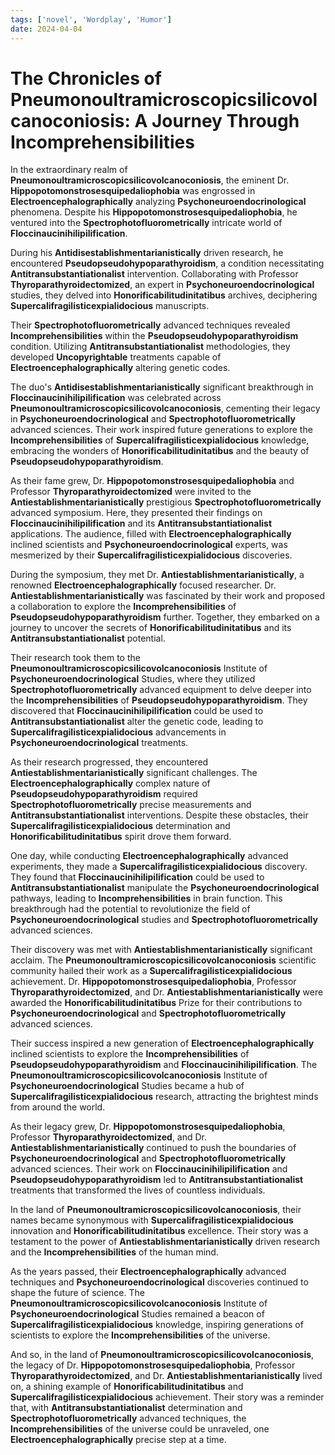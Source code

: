 ```yaml
---
tags: ['novel', 'Wordplay', 'Humor']
date: 2024-04-04
---
```


# The Chronicles of Pneumonoultramicroscopicsilicovolcanoconiosis: A Journey Through Incomprehensibilities

In the extraordinary realm of **Pneumonoultramicroscopicsilicovolcanoconiosis**, the eminent Dr. **Hippopotomonstrosesquipedaliophobia** was engrossed in **Electroencephalographically** analyzing **Psychoneuroendocrinological** phenomena. Despite his **Hippopotomonstrosesquipedaliophobia**, he ventured into the **Spectrophotofluorometrically** intricate world of **Floccinaucinihilipilification**.

During his **Antidisestablishmentarianistically** driven research, he encountered **Pseudopseudohypoparathyroidism**, a condition necessitating **Antitransubstantiationalist** intervention. Collaborating with Professor **Thyroparathyroidectomized**, an expert in **Psychoneuroendocrinological** studies, they delved into **Honorificabilitudinitatibus** archives, deciphering **Supercalifragilisticexpialidocious** manuscripts.

Their **Spectrophotofluorometrically** advanced techniques revealed **Incomprehensibilities** within the **Pseudopseudohypoparathyroidism** condition. Utilizing **Antitransubstantiationalist** methodologies, they developed **Uncopyrightable** treatments capable of **Electroencephalographically** altering genetic codes.

The duo's **Antidisestablishmentarianistically** significant breakthrough in **Floccinaucinihilipilification** was celebrated across **Pneumonoultramicroscopicsilicovolcanoconiosis**, cementing their legacy in **Psychoneuroendocrinological** and **Spectrophotofluorometrically** advanced sciences. Their work inspired future generations to explore the **Incomprehensibilities** of **Supercalifragilisticexpialidocious** knowledge, embracing the wonders of **Honorificabilitudinitatibus** and the beauty of **Pseudopseudohypoparathyroidism**.

As their fame grew, Dr. **Hippopotomonstrosesquipedaliophobia** and Professor **Thyroparathyroidectomized** were invited to the **Antiestablishmentarianistically** prestigious **Spectrophotofluorometrically** advanced symposium. Here, they presented their findings on **Floccinaucinihilipilification** and its **Antitransubstantiationalist** applications. The audience, filled with **Electroencephalographically** inclined scientists and **Psychoneuroendocrinological** experts, was mesmerized by their **Supercalifragilisticexpialidocious** discoveries.

During the symposium, they met Dr. **Antiestablishmentarianistically**, a renowned **Electroencephalographically** focused researcher. Dr. **Antiestablishmentarianistically** was fascinated by their work and proposed a collaboration to explore the **Incomprehensibilities** of **Pseudopseudohypoparathyroidism** further. Together, they embarked on a journey to uncover the secrets of **Honorificabilitudinitatibus** and its **Antitransubstantiationalist** potential.

Their research took them to the **Pneumonoultramicroscopicsilicovolcanoconiosis** Institute of **Psychoneuroendocrinological** Studies, where they utilized **Spectrophotofluorometrically** advanced equipment to delve deeper into the **Incomprehensibilities** of **Pseudopseudohypoparathyroidism**. They discovered that **Floccinaucinihilipilification** could be used to **Antitransubstantiationalist** alter the genetic code, leading to **Supercalifragilisticexpialidocious** advancements in **Psychoneuroendocrinological** treatments.

As their research progressed, they encountered **Antiestablishmentarianistically** significant challenges. The **Electroencephalographically** complex nature of **Pseudopseudohypoparathyroidism** required **Spectrophotofluorometrically** precise measurements and **Antitransubstantiationalist** interventions. Despite these obstacles, their **Supercalifragilisticexpialidocious** determination and **Honorificabilitudinitatibus** spirit drove them forward.

One day, while conducting **Electroencephalographically** advanced experiments, they made a **Supercalifragilisticexpialidocious** discovery. They found that **Floccinaucinihilipilification** could be used to **Antitransubstantiationalist** manipulate the **Psychoneuroendocrinological** pathways, leading to **Incomprehensibilities** in brain function. This breakthrough had the potential to revolutionize the field of **Psychoneuroendocrinological** studies and **Spectrophotofluorometrically** advanced sciences.

Their discovery was met with **Antiestablishmentarianistically** significant acclaim. The **Pneumonoultramicroscopicsilicovolcanoconiosis** scientific community hailed their work as a **Supercalifragilisticexpialidocious** achievement. Dr. **Hippopotomonstrosesquipedaliophobia**, Professor **Thyroparathyroidectomized**, and Dr. **Antiestablishmentarianistically** were awarded the **Honorificabilitudinitatibus** Prize for their contributions to **Psychoneuroendocrinological** and **Spectrophotofluorometrically** advanced sciences.

Their success inspired a new generation of **Electroencephalographically** inclined scientists to explore the **Incomprehensibilities** of **Pseudopseudohypoparathyroidism** and **Floccinaucinihilipilification**. The **Pneumonoultramicroscopicsilicovolcanoconiosis** Institute of **Psychoneuroendocrinological** Studies became a hub of **Supercalifragilisticexpialidocious** research, attracting the brightest minds from around the world.

As their legacy grew, Dr. **Hippopotomonstrosesquipedaliophobia**, Professor **Thyroparathyroidectomized**, and Dr. **Antiestablishmentarianistically** continued to push the boundaries of **Psychoneuroendocrinological** and **Spectrophotofluorometrically** advanced sciences. Their work on **Floccinaucinihilipilification** and **Pseudopseudohypoparathyroidism** led to **Antitransubstantiationalist** treatments that transformed the lives of countless individuals.

In the land of **Pneumonoultramicroscopicsilicovolcanoconiosis**, their names became synonymous with **Supercalifragilisticexpialidocious** innovation and **Honorificabilitudinitatibus** excellence. Their story was a testament to the power of **Antiestablishmentarianistically** driven research and the **Incomprehensibilities** of the human mind.

As the years passed, their **Electroencephalographically** advanced techniques and **Psychoneuroendocrinological** discoveries continued to shape the future of science. The **Pneumonoultramicroscopicsilicovolcanoconiosis** Institute of **Psychoneuroendocrinological** Studies remained a beacon of **Supercalifragilisticexpialidocious** knowledge, inspiring generations of scientists to explore the **Incomprehensibilities** of the universe.

And so, in the land of **Pneumonoultramicroscopicsilicovolcanoconiosis**, the legacy of Dr. **Hippopotomonstrosesquipedaliophobia**, Professor **Thyroparathyroidectomized**, and Dr. **Antiestablishmentarianistically** lived on, a shining example of **Honorificabilitudinitatibus** and **Supercalifragilisticexpialidocious** achievement. Their story was a reminder that, with **Antitransubstantiationalist** determination and **Spectrophotofluorometrically** advanced techniques, the **Incomprehensibilities** of the universe could be unraveled, one **Electroencephalographically** precise step at a time.
